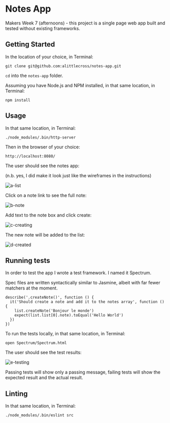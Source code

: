 # Notes App

Makers Week 7 (afternoons) - this project is a single page web app built and tested without existing frameworks.

## Getting Started

In the location of your choice, in Terminal:

`git clone git@github.com:alittlecross/notes-app.git`

`cd` into the `notes-app` folder.

Assuming you have Node.js and NPM installed, in that same location, in Terminal:

`npm install`

## Usage

In that same location, in Terminal:

`./node_modules/.bin/http-server`

Then in the browser of your choice:

`http://localhost:8080/`

The user should see the notes app:

(n.b. yes, I did make it look just like the wireframes in the instructions)

![a-list](images/a-list.png)

Click on a note link to see the full note:

![b-note](images/b-note.png)

Add text to the note box and click create:

![c-creating](images/c-creating.png)

The new note will be added to the list:

![d-created](images/d-created.png)

## Running tests

In order to test the app I wrote a test framework. I named it Spectrum.

Spec files are written syntactically similar to Jasmine, albeit with far fewer matchers at the moment.

```
describe('.createNote()', function () {
  it('Should create a note and add it to the notes array', function () {
    list.createNote('Bonjour le monde')
    expect(list.list[0].note).toEqual('Hello World')
  })
})
```
  
To run the tests locally, in that same location, in Terminal:

`open Spectrum/Spectrum.html`

The user should see the test results:

![e-testing](images/e-testing.png)

Passing tests will show only a passing message, failing tests will show the expected result and the actual result.

## Linting

In that same location, in Terminal:

`./node_modules/.bin/eslint src`
